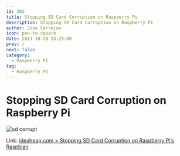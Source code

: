```yaml
---
id: 302
title: Stopping SD Card Corruption on Raspberry Pi
description: Stopping SD Card Corruption on Raspberry Pi
author: Jose Cerrejon
icon: pen-to-square
date: 2013-10-28 13:25:00
prev: /
next: false
category:
  - Raspberry PI
tag:
  - Raspberry PI
---
```


# Stopping SD Card Corruption on Raspberry Pi

![sd corrupt](/images/sd_corrupt.jpg)

Link: [ideaheap.com > Stopping SD Card Corruption on Raspberry Pi’s Raspbian](http://www.ideaheap.com/2013/07/stopping-sd-card-corruption-on-a-raspberry-pi/)